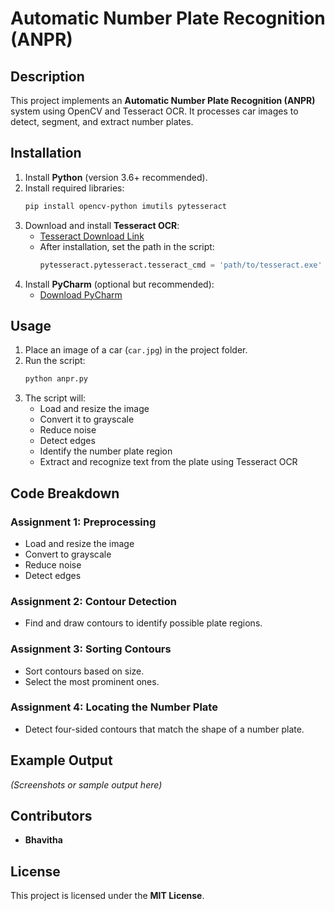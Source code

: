 # Automatic Number Plate Recognition (ANPR)

## Description
This project implements an **Automatic Number Plate Recognition (ANPR)** system using OpenCV and Tesseract OCR. It processes car images to detect, segment, and extract number plates.

## Installation

1. Install **Python** (version 3.6+ recommended).
2. Install required libraries:
   ```bash
   pip install opencv-python imutils pytesseract
   ```
3. Download and install **Tesseract OCR**:
   - [Tesseract Download Link](https://github.com/UB-Mannheim/tesseract/wiki)
   - After installation, set the path in the script:
     ```python
     pytesseract.pytesseract.tesseract_cmd = 'path/to/tesseract.exe'
     ```
4. Install **PyCharm** (optional but recommended):
   - [Download PyCharm](https://www.jetbrains.com/pycharm/download/#section=linux)

## Usage

1. Place an image of a car (`car.jpg`) in the project folder.
2. Run the script:
   ```bash
   python anpr.py
   ```
3. The script will:
   - Load and resize the image
   - Convert it to grayscale
   - Reduce noise
   - Detect edges
   - Identify the number plate region
   - Extract and recognize text from the plate using Tesseract OCR

## Code Breakdown

### **Assignment 1: Preprocessing**
- Load and resize the image
- Convert to grayscale
- Reduce noise
- Detect edges

### **Assignment 2: Contour Detection**
- Find and draw contours to identify possible plate regions.

### **Assignment 3: Sorting Contours**
- Sort contours based on size.
- Select the most prominent ones.

### **Assignment 4: Locating the Number Plate**
- Detect four-sided contours that match the shape of a number plate.

## Example Output
*(Screenshots or sample output here)*

## Contributors
- **Bhavitha**

## License
This project is licensed under the **MIT License**.

